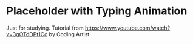 # Placeholder with Typing Animation

Just for studying. Tutorial from https://www.youtube.com/watch?v=3qOTdDPt1Cc by Coding Artist.
